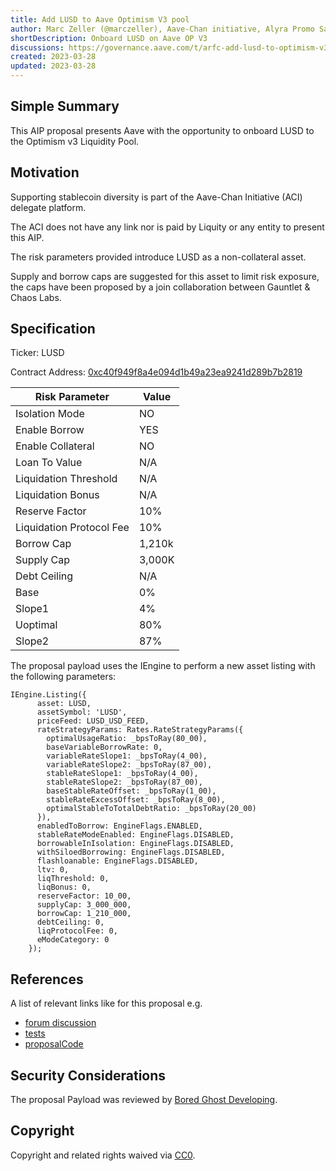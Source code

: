 ```yaml
---
title: Add LUSD to Aave Optimism V3 pool
author: Marc Zeller (@marczeller), Aave-Chan initiative, Alyra Promo Satoshi
shortDescription: Onboard LUSD on Aave OP V3
discussions: https://governance.aave.com/t/arfc-add-lusd-to-optimism-v3-market/12113
created: 2023-03-28
updated: 2023-03-28
---
```


## Simple Summary
This AIP proposal presents Aave with the opportunity to onboard LUSD to the Optimism v3 Liquidity Pool.

## Motivation
Supporting stablecoin diversity is part of the Aave-Chan Initiative (ACI) delegate platform.

The ACI does not have any link nor is paid by Liquity or any entity to present this AIP.

The risk parameters provided introduce LUSD as a non-collateral asset.

Supply and borrow caps are suggested for this asset to limit risk exposure, the caps have been proposed by a join collaboration between Gauntlet & Chaos Labs.

## Specification

Ticker: LUSD

Contract Address: [0xc40f949f8a4e094d1b49a23ea9241d289b7b2819](https://optimistic.etherscan.io/address/0xc40f949f8a4e094d1b49a23ea9241d289b7b2819)

|Risk Parameter|Value|
| --- | --- |
|Isolation Mode|NO|
|Enable Borrow|YES|
|Enable Collateral|NO|
|Loan To Value|N/A|
|Liquidation Threshold|N/A|
|Liquidation Bonus|N/A|
|Reserve Factor|10%|
|Liquidation Protocol Fee|10%|
|Borrow Cap|1,210k|
|Supply Cap|3,000K|
|Debt Ceiling|N/A|
|Base|0%|
|Slope1|4%|
|Uoptimal|80%|
|Slope2|87%|

The proposal payload uses the IEngine to perform a new asset listing with the following parameters:

```solidity
IEngine.Listing({
      asset: LUSD,
      assetSymbol: 'LUSD',
      priceFeed: LUSD_USD_FEED,
      rateStrategyParams: Rates.RateStrategyParams({
        optimalUsageRatio: _bpsToRay(80_00),
        baseVariableBorrowRate: 0,
        variableRateSlope1: _bpsToRay(4_00),
        variableRateSlope2: _bpsToRay(87_00),
        stableRateSlope1: _bpsToRay(4_00),
        stableRateSlope2: _bpsToRay(87_00),
        baseStableRateOffset: _bpsToRay(1_00),
        stableRateExcessOffset: _bpsToRay(8_00),
        optimalStableToTotalDebtRatio: _bpsToRay(20_00)
      }),
      enabledToBorrow: EngineFlags.ENABLED,
      stableRateModeEnabled: EngineFlags.DISABLED,
      borrowableInIsolation: EngineFlags.DISABLED,
      withSiloedBorrowing: EngineFlags.DISABLED,
      flashloanable: EngineFlags.DISABLED,
      ltv: 0,
      liqThreshold: 0,
      liqBonus: 0,
      reserveFactor: 10_00,
      supplyCap: 3_000_000,
      borrowCap: 1_210_000,
      debtCeiling: 0,
      liqProtocolFee: 0,
      eModeCategory: 0
    });
```

## References

A list of relevant links like for this proposal e.g.

- [forum discussion](https://governance.aave.com/t/arfc-add-lusd-to-optimism-v3-market/12113)
- [tests](https://github.com/bgd-labs/aave-v3-crosschain-listing-template/blob/main/src/AaveV3OPNewListings_20230327/AaveV3OPNewListings_20230327_test.t.sol)
- [proposalCode](https://github.com/bgd-labs/aave-v3-crosschain-listing-template/blob/main/src/AaveV3OPNewListings_20230327/AaveV3OPNewListings_20230327.sol)

## Security Considerations

The proposal Payload was reviewed by [Bored Ghost Developing](https://bgdlabs.com/).

## Copyright

Copyright and related rights waived via [CC0](https://creativecommons.org/publicdomain/zero/1.0/).
